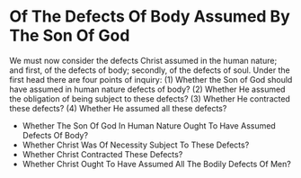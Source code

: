# Of The Defects Of Body Assumed By The Son Of God

We must now consider the defects Christ assumed in the human nature; and first, of the defects of body; secondly, of the defects of soul.  Under the first head there are four points of inquiry:
(1) Whether the Son of God should have assumed in human nature defects of body?
(2) Whether He assumed the obligation of being subject to these defects?
(3) Whether He contracted these defects?
(4) Whether He assumed all these defects?

* Whether The Son Of God In Human Nature Ought To Have Assumed Defects Of Body?
* Whether Christ Was Of Necessity Subject To These Defects?
* Whether Christ Contracted These Defects?
* Whether Christ Ought To Have Assumed All The Bodily Defects Of Men?
